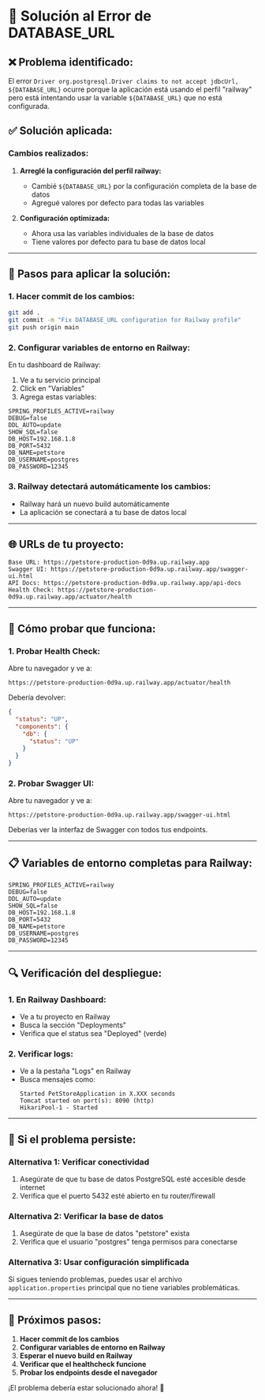 # 🔧 Solución al Error de DATABASE_URL

## ❌ **Problema identificado:**
El error `Driver org.postgresql.Driver claims to not accept jdbcUrl, ${DATABASE_URL}` ocurre porque la aplicación está usando el perfil "railway" pero está intentando usar la variable `${DATABASE_URL}` que no está configurada.

## ✅ **Solución aplicada:**

### **Cambios realizados:**

1. **Arreglé la configuración del perfil railway:**
   - Cambié `${DATABASE_URL}` por la configuración completa de la base de datos
   - Agregué valores por defecto para todas las variables

2. **Configuración optimizada:**
   - Ahora usa las variables individuales de la base de datos
   - Tiene valores por defecto para tu base de datos local

---

## 🚀 **Pasos para aplicar la solución:**

### **1. Hacer commit de los cambios:**
```bash
git add .
git commit -m "Fix DATABASE_URL configuration for Railway profile"
git push origin main
```

### **2. Configurar variables de entorno en Railway:**

En tu dashboard de Railway:
1. Ve a tu servicio principal
2. Click en "Variables"
3. Agrega estas variables:

```
SPRING_PROFILES_ACTIVE=railway
DEBUG=false
DDL_AUTO=update
SHOW_SQL=false
DB_HOST=192.168.1.8
DB_PORT=5432
DB_NAME=petstore
DB_USERNAME=postgres
DB_PASSWORD=12345
```

### **3. Railway detectará automáticamente los cambios:**
- Railway hará un nuevo build automáticamente
- La aplicación se conectará a tu base de datos local

---

## 🌐 **URLs de tu proyecto:**

```
Base URL: https://petstore-production-0d9a.up.railway.app
Swagger UI: https://petstore-production-0d9a.up.railway.app/swagger-ui.html
API Docs: https://petstore-production-0d9a.up.railway.app/api-docs
Health Check: https://petstore-production-0d9a.up.railway.app/actuator/health
```

---

## 🧪 **Cómo probar que funciona:**

### **1. Probar Health Check:**
Abre tu navegador y ve a:
```
https://petstore-production-0d9a.up.railway.app/actuator/health
```

Debería devolver:
```json
{
  "status": "UP",
  "components": {
    "db": {
      "status": "UP"
    }
  }
}
```

### **2. Probar Swagger UI:**
Abre tu navegador y ve a:
```
https://petstore-production-0d9a.up.railway.app/swagger-ui.html
```

Deberías ver la interfaz de Swagger con todos tus endpoints.

---

## 📋 **Variables de entorno completas para Railway:**

```
SPRING_PROFILES_ACTIVE=railway
DEBUG=false
DDL_AUTO=update
SHOW_SQL=false
DB_HOST=192.168.1.8
DB_PORT=5432
DB_NAME=petstore
DB_USERNAME=postgres
DB_PASSWORD=12345
```

---

## 🔍 **Verificación del despliegue:**

### **1. En Railway Dashboard:**
- Ve a tu proyecto en Railway
- Busca la sección "Deployments"
- Verifica que el status sea "Deployed" (verde)

### **2. Verificar logs:**
- Ve a la pestaña "Logs" en Railway
- Busca mensajes como:
  ```
  Started PetStoreApplication in X.XXX seconds
  Tomcat started on port(s): 8090 (http)
  HikariPool-1 - Started
  ```

---

## 🚨 **Si el problema persiste:**

### **Alternativa 1: Verificar conectividad**
1. Asegúrate de que tu base de datos PostgreSQL esté accesible desde internet
2. Verifica que el puerto 5432 esté abierto en tu router/firewall

### **Alternativa 2: Verificar la base de datos**
1. Asegúrate de que la base de datos "petstore" exista
2. Verifica que el usuario "postgres" tenga permisos para conectarse

### **Alternativa 3: Usar configuración simplificada**
Si sigues teniendo problemas, puedes usar el archivo `application.properties` principal que no tiene variables problemáticas.

---

## 🎯 **Próximos pasos:**

1. **Hacer commit de los cambios**
2. **Configurar variables de entorno en Railway**
3. **Esperar el nuevo build en Railway**
4. **Verificar que el healthcheck funcione**
5. **Probar los endpoints desde el navegador**

¡El problema debería estar solucionado ahora! 🚀
